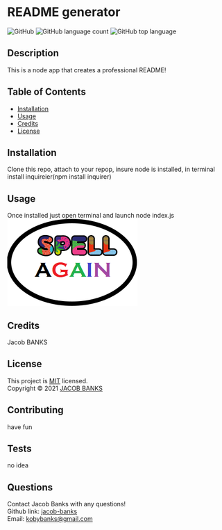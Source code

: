 
  # README generator
![GitHub](https://img.shields.io/github/license/jacob-banks/readme-genrator)
    ![GitHub language count](https://img.shields.io/github/languages/count/jacob-banks/readme-genrator)
  ![GitHub top language](https://img.shields.io/github/languages/top/jacob-banks/readme-genrator)

  
  
  ## Description
  This is a node app that creates a professional README!
  
  ## Table of Contents

  * [Installation](#installation)
  * [Usage](#usage)
  * [Credits](#credits)
  * [License](#license)


  ## Installation
  Clone this repo, attach to your repop, insure node is installed, in terminal install inquireier(npm install inquirer) 
  
  ## Usage 
  Once installed just open terminal and launch node index.js
  ![screenshot1](./img/a.png)

  ## Credits
  Jacob BANKS

  ## License

  This project is [MIT](https://choosealicense.com/licenses/mit/) licensed.<br />
  Copyright © 2021 [JACOB BANKS](https://github.com/jacob-banks)

  

  ## Contributing
  have fun

  ## Tests
  no idea

  ## Questions
  Contact Jacob Banks with any questions!<br>
  Github link: [jacob-banks](https://github.com/jacob-banks)<br>
  Email: kobybanks@gmail.com



